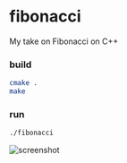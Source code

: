 # fibonacci
My take on Fibonacci on C++

### build

```bash
cmake .
make
```

### run
```bash
./fibonacci
```

![screenshot](https://www.dropbox.com/s/v3cvpawukn9roxf/Screenshot%202015-08-30%2000.57.08.png?dl=1)
